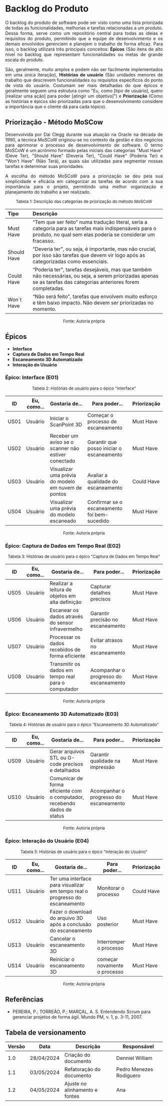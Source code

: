 # Backlog do Produto

<p align="justify">
O backlog do produto de software pode ser visto como uma lista priorizada de todas as funcionalidades, melhorias e tarefas relacionadas a um produto. Dessa forma, serve como um repositório central para todas as ideias e requisitos do produto, permitindo que a equipe de desenvolvimento e os demais envolvidos gerenciem e planejem o trabalho de forma eficaz. 
Para isso, o backlog utilizará três principais conceitos: <strong>Épicos</strong> (São itens de alto nível no backlog que representam funcionalidades ou metas de grande escala do produto. 
</p>

<p align="justify">
São, geralmente, muito amplos e podem não ser facilmente implementados em uma única iteração), <strong>Histórias de usuário</strong> (São unidades menores de trabalho que descrevem funcionalidades ou requisitos específicos do ponto de vista do usuário. Costumam ser mais detalhadas do que épicos e geralmente seguem uma estrutura como "Eu, como [tipo de usuário], quero [realizar uma ação] para poder [atingir um objetivo]") e <strong>Priorização</strong> (Como as histórias e épicos são priorizadas para que o desenvolvimento considere a importância que o cliente dá para cada tópico).
</p>

## Priorização - Método MoSCow

<p align="justify">
Desenvolvida por Dai Clegg durante sua atuação na Oracle na década de 1990, a técnica MoSCoW originou-se no contexto da gestão e dos negócios para aprimorar o processo de desenvolvimento de software. O termo MoSCoW é um acrônimo formado pelas iniciais das categorias "Must Have" (Deve Ter), "Should Have" (Deveria Ter), "Could Have" (Poderia Ter) e "Won't Have" (Não Terá), as quais são utilizadas para segmentar nossas tarefas e determinar suas prioridades. 
</p>

<p align="justify"> A escolha do método MoSCoW para a priorização se deu pela sua simplicidade e eficácia em categorizar as tarefas de acordo com a sua importância para o projeto, permitindo uma melhor organização e planejamento do trabalho a ser realizado.
</p>

<font size="2"><p style="text-align: center">Tabela 1: Descrição das categorias de priorização do método MoSCoW</p></font>

| Tipo | Descrição |
| :--- | :-------  | 
| Must Have   | “Tem que ser feito” numa tradução literal, seria a categoria para as tarefas mais indispensáveis para o produto, no qual sem elas poderia se considerar um fracasso. |
| Should Have | “Deveria ter”, ou seja, é importante, mas não crucial, por isso são tarefas que devem vir logo após as categorizadas como essenciais.|
| Could Have | “Poderia ter”, tarefas desejáveis, mas que também não necessárias, ou seja, a serem priorizadas apenas se as tarefas das categorias anteriores forem completadas.|
| Won`t Have  | “Não será feito”, tarefas que envolvem muito esforço e têm baixo impacto. Não devem ser priorizadas no momento.|

<font size="2"><p style="text-align: center">Fonte: Autoria própria</p></font>



## Épicos

* **Interface**
* **Captura de Dados em Tempo Real**
* **Escaneamento 3D Automatizado**
* **Interação do Usuário**

### Épico: Interface (E01)

<font size="2"><p style="text-align: center">Tabela 2: Histórias de usuário para o épico "Interface"</p></font>

| ID   | Eu, como... | Gostaria de...                                   | Para poder...                                | Priorização |
|------|-------------|--------------------------------------------------|----------------------------------------------|-------------|
| US01 | Usuário     | Iniciar o ScanPoint 3D                        | Começar o processo de escaneamento          | Must Have   |
| US02 | Usuário     | Receber um aviso se o scanner não estiver conectado | Garantir que posso iniciar o escaneamento | Must Have   |
| US03 | Usuário     | Visualizar uma prévia do modelo em nuvem de pontos | Avaliar a qualidade do escaneamento        | Could Have  |
| US04 | Usuário     | Visualizar uma prévia do modelo escaneado       | Confirmar se o escaneamento foi bem-sucedido | Must Have |

<font size="2"><p style="text-align: center">Fonte: Autoria própria</p></font>

### Épico: Captura de Dados em Tempo Real (E02)

<font size="2"><p style="text-align: center">Tabela 3: Histórias de usuário para o épico "Captura de Dados em Tempo Real"</p></font>

| ID   | Eu, como... | Gostaria de...                                   | Para poder...                                      | Priorização |
|------|-------------|--------------------------------------------------|----------------------------------------------------|-------------|
| US05 | Usuário     | Realizar a leitura de objetos em alta definição | Capturar detalhes precisos                          | Must Have   |
| US06 | Usuário     | Escanear os dados através do sensor infravermelho | Garantir precisão no escaneamento                 | Must Have   |
| US07 | Usuário     | Processar os dados recebidos de forma eficiente | Evitar atrasos no escaneamento                    | Must Have   |
| US08 | Usuário     | Transmitir os dados em tempo real para o computador | Acompanhar o progresso do escaneamento         | Must Have   |

<font size="2"><p style="text-align: center">Fonte: Autoria própria</p></font>

### Épico: Escaneamento 3D Automatizado (E03)

<font size="2"><p style="text-align: center">Tabela 4: Histórias de usuário para o épico "Escaneamento 3D Automatizado"</p></font>

| ID   | Eu, como... | Gostaria de...                                   | Para poder...                                      | Priorização |
|------|-------------|--------------------------------------------------|----------------------------------------------------|-------------|
| US09 | Usuário     | Gerar arquivos STL ou G-code precisos e detalhados | Garantir qualidade na impressão                  | Must Have   |
| US10 | Usuário     | Comunicar de forma eficiente com o computador, recebendo dados de status | Acompanhar o progresso do escaneamento | Must Have   |

<font size="2"><p style="text-align: center">Fonte: Autoria própria</p></font>

### Épico: Interação do Usuário (E04)

<font size="2"><p style="text-align: center">Tabela 5: Histórias de usuário para o épico "Interação do Usuário"</p></font>

| ID   | Eu, como... | Gostaria de...                                   | Para poder...                                      | Priorização |
|------|-------------|--------------------------------------------------|----------------------------------------------------|-------------|
| US11 | Usuário     | Ter uma interface para visualizar em tempo real o progresso do escaneamento | Monitorar o processo                              | Could Have  |
| US12 | Usuário     | Fazer o download do arquivo 3D após a conclusão do escaneamento | Uso posterior                                  | Must Have   |
| US13 | Usuário     | Cancelar o escaneamento 3D | Interromper o processo | Must Have  |
| US14 | Usuário     | Reiniciar o escaneamento 3D | começar novamente o processo | Must Have  |

<font size="2"><p style="text-align: center">Fonte: Autoria própria</p></font>

## Referências

* PEREIRA, P.; TORREÃO, P.; MARÇAL, A. S. Entendendo Scrum para gerenciar projetos de forma ágil. Mundo PM, v. 1, p. 3-11, 2007.

## Tabela de versionamento

| Versão| Data | Descrição | Responsável|
|-------|------|-----------|------------|
| 1.0 | 28/04/2024 | Criação do documento | Denniel William |
| 1.1 | 03/05/2024 | Refatoração do documento | Pedro Menezes Rodiguero |
| 1.2 | 04/05/2024 | Ajuste no alinhamento e fontes | Ana |
